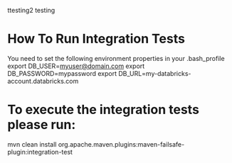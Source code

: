 ttesting2
testing

# How To Run Integration Tests
You need to set the following environment properties in your .bash_profile
export DB_USER=myuser@domain.com
export DB_PASSWORD=mypassword
export DB_URL=my-databricks-account.databricks.com


# To execute the integration tests please run:
mvn clean install org.apache.maven.plugins:maven-failsafe-plugin:integration-test
